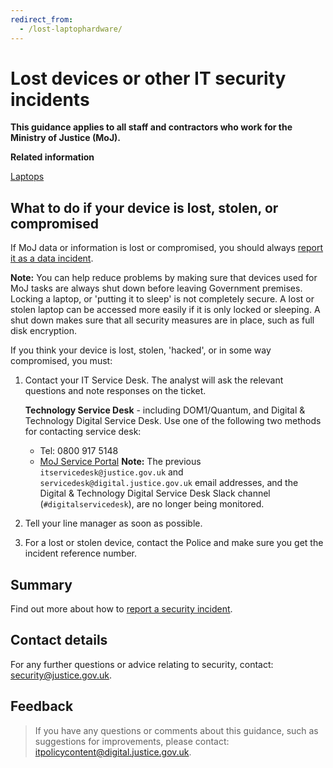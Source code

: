 ```yaml
---
redirect_from:
  - /lost-laptophardware/
---
```

# Lost devices or other IT security incidents

**This guidance applies to all staff and contractors who work for the Ministry of Justice \(MoJ\).**

**Related information**  


[Laptops](laptops.md)

## What to do if your device is lost, stolen, or compromised

If MoJ data or information is lost or compromised, you should always [report it as a data incident](reporting-an-incident.md).

**Note:** You can help reduce problems by making sure that devices used for MoJ tasks are always shut down before leaving Government premises. Locking a laptop, or 'putting it to sleep' is not completely secure. A lost or stolen laptop can be accessed more easily if it is only locked or sleeping. A shut down makes sure that all security measures are in place, such as full disk encryption.

If you think your device is lost, stolen, 'hacked', or in some way compromised, you must:

1.  Contact your IT Service Desk. The analyst will ask the relevant questions and note responses on the ticket.

    **Technology Service Desk** - including DOM1/Quantum, and Digital & Technology Digital Service Desk. Use one of the following two methods for contacting service desk:

    -   Tel: 0800 917 5148
    -   [MoJ Service Portal](https://mojprod.service-now.com/moj_sp)
    **Note:** The previous `itservicedesk@justice.gov.uk` and `servicedesk@digital.justice.gov.uk` email addresses, and the Digital & Technology Digital Service Desk Slack channel \(`#digitalservicedesk`\), are no longer being monitored.

2.  Tell your line manager as soon as possible.
3.  For a lost or stolen device, contact the Police and make sure you get the incident reference number.

## Summary

Find out more about how to [report a security incident](reporting-an-incident.md).

## Contact details

For any further questions or advice relating to security, contact: [security@justice.gov.uk](mailto:security@justice.gov.uk).

## Feedback

> If you have any questions or comments about this guidance, such as suggestions for improvements, please contact: [itpolicycontent@digital.justice.gov.uk](mailto:itpolicycontent@digital.justice.gov.uk).

